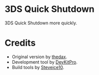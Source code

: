 3DS Quick Shutdown
==========

3DS Quick Shutdown more quickly.

Credits
=======

- Original version by [thedax](https://github.com/thedax/3DS_Quick_Shutdown).
- Development tool by [DevKitPro](http://sourceforge.net/projects/devkitpro/).
- Build tools by [Steveice10](https://github.com/Steveice10/buildtools).

